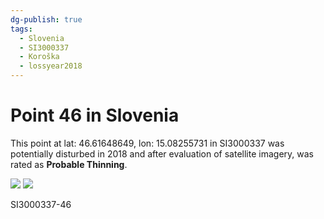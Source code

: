 ```yaml
---
dg-publish: true
tags:
  - Slovenia
  - SI3000337
  - Koroška
  - lossyear2018
---
```


# Point 46 in Slovenia

This point at lat: 46.61648649, lon: 15.08255731 in SI3000337 was potentially disturbed in 2018 and after evaluation of satellite imagery, was rated as **Probable Thinning**.

<div class='juxtapose' data-showcredits='false'>
<img src='https://baserow-backend-production20240528124524339000000001.s3.amazonaws.com/user_files/llO6i2tdkG5dK70jBPjzyikE8oMhyhsy_07b69a36c28c0f4332154d9fc910a2cbe02a80cb875c5be142861b367aa2e45b.png' data-label='October 2017' />
<img src='https://baserow-backend-production20240528124524339000000001.s3.amazonaws.com/user_files/cCXlEMdfqF3mpgSzxMP5aMvTyFqUB8JF_62870b1ce1e01a9d9a032076bf1e277d15b3bcb8f1e80500c07ed3fe7ea91abe.png' data-label='September 2018' />
</div>

SI3000337-46